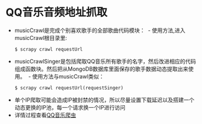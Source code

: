 # QQ音乐音频地址抓取
- musicCrawl是完成个别喜欢歌手的全部歌曲代码模块：
  - 使用方法,进入musicCrawl根目录里:
  ```
  $ scrapy crawl requestUrl
  ```
- musicCrawlSinger是包括爬取QQ音乐所有歌手的名字，然后改进相应的代码组成函数块。然后把从MongoDB数据库里面保存的歌手数据动态提取出来使用。
  - 使用方法与musicCrawl类似：
  ```
  $ scrapy crawl requestUrl(requestSinger)
  ```
 - 单个IP爬取可能会造成IP被封禁的情况，所以尽量设置下载延迟以及搭建一个动态更换的IP池，每一个请求换一个IP进行访问
 - 详情过程查看[QQ音乐爬虫](http://www.jianshu.com/p/72b4222fadf5)
